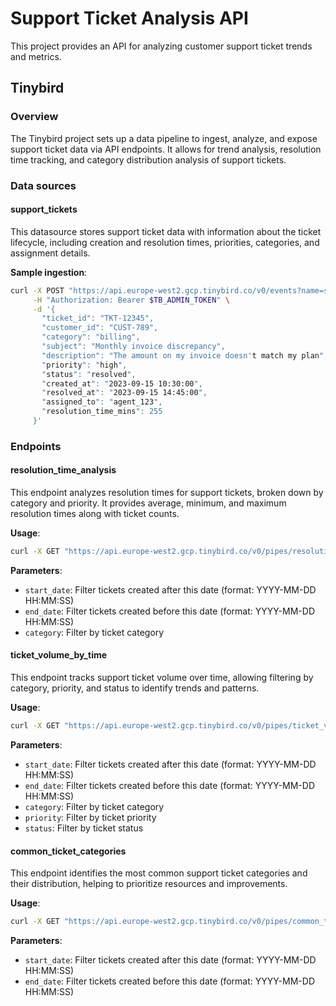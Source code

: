 # Support Ticket Analysis API

This project provides an API for analyzing customer support ticket trends and metrics.

## Tinybird

### Overview

The Tinybird project sets up a data pipeline to ingest, analyze, and expose support ticket data via API endpoints. It allows for trend analysis, resolution time tracking, and category distribution analysis of support tickets.

### Data sources

#### support_tickets

This datasource stores support ticket data with information about the ticket lifecycle, including creation and resolution times, priorities, categories, and assignment details.

**Sample ingestion**:

```bash
curl -X POST "https://api.europe-west2.gcp.tinybird.co/v0/events?name=support_tickets" \
     -H "Authorization: Bearer $TB_ADMIN_TOKEN" \
     -d '{
       "ticket_id": "TKT-12345",
       "customer_id": "CUST-789",
       "category": "billing",
       "subject": "Monthly invoice discrepancy",
       "description": "The amount on my invoice doesn't match my plan",
       "priority": "high",
       "status": "resolved",
       "created_at": "2023-09-15 10:30:00",
       "resolved_at": "2023-09-15 14:45:00",
       "assigned_to": "agent_123",
       "resolution_time_mins": 255
     }'
```

### Endpoints

#### resolution_time_analysis

This endpoint analyzes resolution times for support tickets, broken down by category and priority. It provides average, minimum, and maximum resolution times along with ticket counts.

**Usage**:

```bash
curl -X GET "https://api.europe-west2.gcp.tinybird.co/v0/pipes/resolution_time_analysis.json?token=$TB_ADMIN_TOKEN&start_date=2023-01-01%2000:00:00&end_date=2023-12-31%2023:59:59&category=billing"
```

**Parameters**:
- `start_date`: Filter tickets created after this date (format: YYYY-MM-DD HH:MM:SS)
- `end_date`: Filter tickets created before this date (format: YYYY-MM-DD HH:MM:SS)
- `category`: Filter by ticket category

#### ticket_volume_by_time

This endpoint tracks support ticket volume over time, allowing filtering by category, priority, and status to identify trends and patterns.

**Usage**:

```bash
curl -X GET "https://api.europe-west2.gcp.tinybird.co/v0/pipes/ticket_volume_by_time.json?token=$TB_ADMIN_TOKEN&start_date=2023-09-01%2000:00:00&end_date=2023-09-30%2023:59:59&category=billing&priority=high&status=resolved"
```

**Parameters**:
- `start_date`: Filter tickets created after this date (format: YYYY-MM-DD HH:MM:SS)
- `end_date`: Filter tickets created before this date (format: YYYY-MM-DD HH:MM:SS)
- `category`: Filter by ticket category
- `priority`: Filter by ticket priority
- `status`: Filter by ticket status

#### common_ticket_categories

This endpoint identifies the most common support ticket categories and their distribution, helping to prioritize resources and improvements.

**Usage**:

```bash
curl -X GET "https://api.europe-west2.gcp.tinybird.co/v0/pipes/common_ticket_categories.json?token=$TB_ADMIN_TOKEN&start_date=2023-01-01%2000:00:00&end_date=2023-12-31%2023:59:59"
```

**Parameters**:
- `start_date`: Filter tickets created after this date (format: YYYY-MM-DD HH:MM:SS)
- `end_date`: Filter tickets created before this date (format: YYYY-MM-DD HH:MM:SS)
